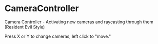 # CameraController
Camera Controller - Activating new cameras and raycasting through them (Resident Evil Style)

Press X or Y to change cameras, left click to "move."
